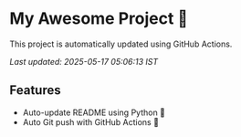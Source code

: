 # My Awesome Project 🚀

This project is automatically updated using GitHub Actions.

_Last updated: 2025-05-17 05:06:13 IST_

## Features
- Auto-update README using Python 🐍
- Auto Git push with GitHub Actions 🤖
